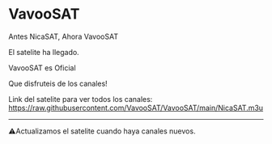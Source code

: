 # VavooSAT

Antes NicaSAT, Ahora VavooSAT

El satelite ha llegado.

VavooSAT es Oficial

Que disfruteis de los canales!

Link del satelite para ver todos los canales: https://raw.githubusercontent.com/VavooSAT/VavooSAT/main/NicaSAT.m3u

-----------------------------------------------------------------------------

⚠Actualizamos el satelite cuando haya canales nuevos.

